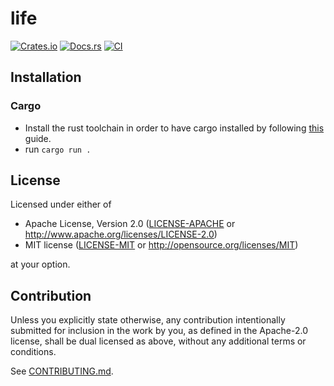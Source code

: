 # life

[![Crates.io](https://img.shields.io/crates/v/life.svg)](https://crates.io/crates/life)
[![Docs.rs](https://docs.rs/life/badge.svg)](https://docs.rs/life)
[![CI](https://github.com/erikwilson/life/workflows/CI/badge.svg)](https://github.com/erikwilson/life/actions)
<!-- [![Coverage Status](https://coveralls.io/repos/github/erikwilson/life/badge.svg?branch=main)](https://coveralls.io/github/erikwilson/life?branch=main) -->

## Installation

### Cargo

* Install the rust toolchain in order to have cargo installed by following
  [this](https://www.rust-lang.org/tools/install) guide.
* run `cargo run .`

## License

Licensed under either of

 * Apache License, Version 2.0
   ([LICENSE-APACHE](LICENSE-APACHE) or http://www.apache.org/licenses/LICENSE-2.0)
 * MIT license
   ([LICENSE-MIT](LICENSE-MIT) or http://opensource.org/licenses/MIT)

at your option.

## Contribution

Unless you explicitly state otherwise, any contribution intentionally submitted
for inclusion in the work by you, as defined in the Apache-2.0 license, shall be
dual licensed as above, without any additional terms or conditions.

See [CONTRIBUTING.md](CONTRIBUTING.md).
